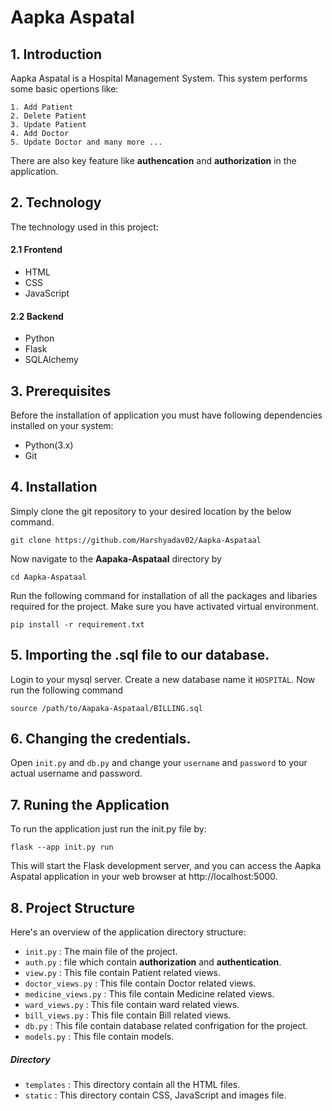
# Aapka Aspatal

## 1. Introduction

Aapka Aspatal is a Hospital Management System. This system performs some basic opertions like: 

    1. Add Patient 
    2. Delete Patient 
    3. Update Patient
    4. Add Doctor 
    5. Update Doctor and many more ...  

There are also key feature like **authencation** and **authorization** in the application.

## 2. Technology

The technology used in this project:
#### 2.1 Frontend   
- HTML
- CSS
- JavaScript

#### 2.2 Backend
- Python
- Flask
- SQLAlchemy

## 3. Prerequisites

Before the installation of application you must have following dependencies installed on your system:

- Python(3.x)
- Git
## 4. Installation 

Simply clone the git repository to your desired location by the below command.

    git clone https://github.com/Harshyadav02/Aapka-Aspataal 

Now navigate to the **Aapaka-Aspataal** directory by

    cd Aapka-Aspataal 
Run the following command for installation of all the packages and libaries required for the project. Make sure you have activated virtual environment.

    pip install -r requirement.txt  

## 5. Importing the .sql file to our database.

Login to your mysql server. Create a new database name it `HOSPITAL`. Now run the following command

    source /path/to/Aapaka-Aspataal/BILLING.sql

## 6. Changing the credentials.

Open `init.py` and `db.py`  and change your `username` and `password` to your actual username and password.

## 7. Runing the Application 

To run the application just run the init.py file by:

    flask --app init.py run

This will start the Flask development server, and you can access the Aapka Aspatal application in your web browser at http://localhost:5000.

## 8. Project Structure 

Here's an overview of the application directory structure:

- `init.py` : The main file of the project. 
- `auth.py` : file which contain **authorization** and **authentication**.  
- `view.py` : This file contain Patient related views. 
- `doctor_views.py` : This file contain Doctor related views.  
- `medicine_views.py` : This file contain Medicine related views. 
- `ward_views.py` : This file contain ward related views. 
- `bill_views.py` : This file contain Bill related views. 
- `db.py` : This file contain database related confrigation for the project.   
- `models.py` : This file contain models.
  
##### Directory 
- `templates` : This directory contain all the HTML files.
- `static` : This directory contain CSS, JavaScript and images file.
